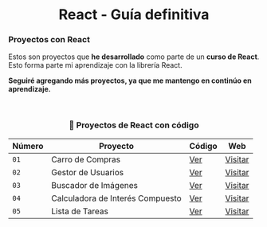 <div align='center'>

# React - Guía definitiva

</div>

### Proyectos con React

Estos son proyectos que **he desarrollado** como parte de un **curso de React**. Esto forma parte mi aprendizaje con la librería React.

**Seguiré agregando más proyectos, ya que me mantengo en continúo en aprendizaje.**

<br>

<div align='center'>

### 🍂 Proyectos de React con código

| Número | Proyecto                         | Código                          | Web                                                          |
| ------ | -------------------------------- | ------------------------------- | ------------------------------------------------------------ |
| `01`   | Carro de Compras                 | [Ver](01-carro-de-compras/)     | [Visitar](https://carrito-compras-abraham.netlify.app/)      |
| `02`   | Gestor de Usuarios               | [Ver](02-gestor-de-usuarios/)   | [Visitar](https://gestor-de-usuarios-abraham.netlify.app/)   |
| `03`   | Buscador de Imágenes             | [Ver](03-buscador-de-imagenes/) | [Visitar](https://buscador-de-imagenes-abraham.netlify.app/) |
| `04`   | Calculadora de Interés Compuesto | [Ver](04-interes-compuesto/)    | [Visitar](https://interes-compuesto-abraham.netlify.app/)    |
| `05`   | Lista de Tareas                  | [Ver](05-lista-de-tareas/)      | [Visitar](https://lista-tareas-abrahamgalue.netlify.app/)    |

</div>
